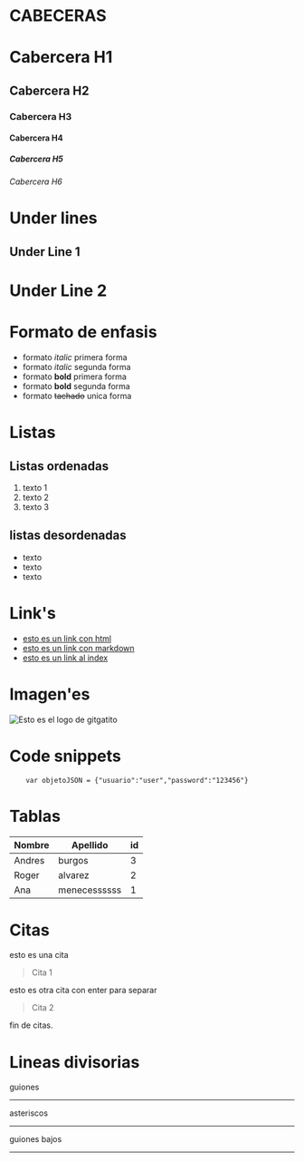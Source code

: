 # CABECERAS
# Cabercera H1
## Cabercera H2
### Cabercera H3
#### Cabercera H4
##### Cabercera H5
###### Cabercera H6

# Under lines

Under Line 1
-----------

Under Line 2
=============

# Formato de enfasis
- formato *italic* primera forma 
- formato _italic_ segunda forma 
- formato **bold** primera forma 
- formato __bold__ segunda forma
- formato ~~tachado~~ unica forma 

# Listas
## Listas ordenadas 
1. texto 1 
2. texto 2
3. texto 3

## listas desordenadas
- texto
- texto
- texto

# Link's
- <a href="http://wwww.google.com">esto es un link con html</a>
- [esto es un link con markdown](http://www.google.com)
- [esto es un link al index](index.html)

# Imagen'es
![Esto es el logo de gitgatito](https://www.redeszone.net/app/uploads/2017/11/github-duplica-codigo.jpg)

# Code snippets
```JASON
    var objetoJSON = {"usuario":"user","password":"123456"}
```

# Tablas

| Nombre | Apellido | id |
|--------|----------|----|
|Andres|burgos|3|
|Roger|alvarez|2|
|Ana|menecessssss|1|

# Citas
esto es una cita 
> Cita 1

esto es otra cita con enter para separar
> Cita 2

fin de citas.

# Lineas divisorias
guiones 

---

asteriscos

***

guiones bajos

___

